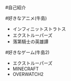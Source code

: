 #自己紹介

#好きなアニメ(牛島)
- インフィニットストラトス
- エクストルーパーズ
- 落第騎士の英雄譚

#好きなゲーム(牛島2)
- エクストルーパーズ
- MINECRAFT
- OVERWATCH2